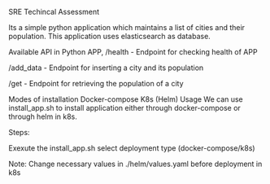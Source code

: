 SRE Techincal Assessment

Its a simple python application which maintains a list of cities and their population. This application uses elasticsearch as database. 

Available API in Python APP,
/health     - Endpoint for checking health of APP

/add_data   - Endpoint for inserting a city and its population

/get        - Endpoint for retrieving the population of a city


Modes of installation
Docker-compose
K8s (Helm)
Usage
We can use install_app.sh to install application either through docker-compose or through helm in k8s.

Steps:

Exexute the install_app.sh
select deployment type (docker-compose/k8s)

Note: Change necessary values in ./helm/values.yaml before deployment in k8s